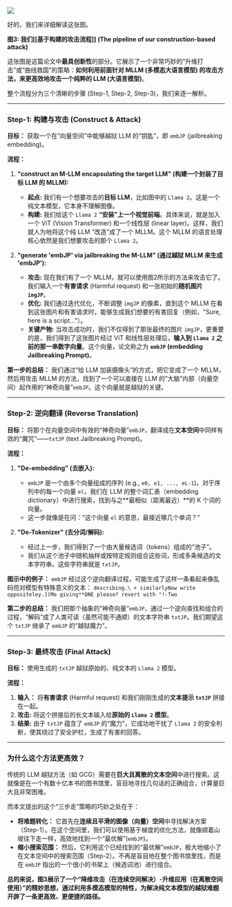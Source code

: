 ![](https://cc-407-1376569927.cos.ap-guangzhou.myqcloud.com/cc-407-1376569927/images-obsidian/202509251041868.png)

好的，我们来详细解读这张图。

**图3: 我们[[基于构建的攻击流程]] (The pipeline of our construction-based attack)**

这张图是这篇论文中**最具创新性**的部分。它展示了一个非常巧妙的“升维打击”或“曲线救国”的策略：**如何利用前面针对 MLLM (多模态大语言模型) 的攻击方法，来更高效地攻击一个纯粹的 LLM (大语言模型)**。

整个流程分为三个清晰的步骤 (Step-1, Step-2, Step-3)，我们来逐一解析。

---

### **Step-1: 构建与攻击 (Construct & Attack)**

**目标：** 获取一个在“向量空间”中能够越狱 LLM 的“钥匙”，即 `embJP` (jailbreaking embedding)。

**流程：**

1.  **"construct an M-LLM encapsulating the target LLM" (构建一个封装了目标 LLM 的 MLLM):**
    *   **起点:** 我们有一个想要攻击的**目标 LLM**，比如图中的 `Llama 2`。这是一个纯文本模型，它本身不理解图像。
    *   **构建:** 我们给这个 `Llama 2` **“安装”上一个视觉前端**。具体来说，就是加入一个 ViT (Vision Transformer) 和一个线性层 (linear layer)。这样，我们就人为地将这个纯 LLM “改造”成了一个 MLLM。这个 MLLM 的语言处理核心依然是我们想要攻击的那个 `Llama 2`。

2.  **"generate 'embJP' via jailbreaking the M-LLM" (通过越狱 MLLM 来生成 'embJP'):**
    *   **攻击:** 现在我们有了一个 MLLM，就可以使用图2所示的方法来攻击它了。我们输入一个**有害请求** (Harmful request) 和一张初始的**随机图片 `imgJP`**。
    *   **优化:** 我们通过迭代优化，不断调整 `imgJP` 的像素，直到这个 MLLM 在看到这张图片和有害请求时，能够生成我们想要的有害回复（例如，"Sure, here is a script..."）。
    *   **关键产物:** 当攻击成功时，我们不仅得到了那张最终的图片 `imgJP`，更重要的是，我们得到了这张图片经过 ViT 和线性层处理后，**输入到 `Llama 2` 之前的那一串数字向量**。这个向量，论文称之为 **`embJP` (embedding Jailbreaking Prompt)**。

**第一步的总结：** 我们通过“给 LLM 加装摄像头”的方式，把它变成了一个 MLLM，然后用攻击 MLLM 的方法，找到了一个可以直接在 LLM 的“大脑”内部（向量空间）起作用的“神奇向量”`embJP`。这个向量就是越狱的关键。

---

### **Step-2: 逆向翻译 (Reverse Translation)**

**目标：** 将那个在向量空间中有效的“神奇向量”`embJP`，翻译成在**文本空间**中同样有效的“魔咒”——`txtJP` (text Jailbreaking Prompt)。

**流程：**

1.  **"De-embedding" (去嵌入):**
    *   `embJP` 是一个由多个向量组成的序列 (e.g., `e0, e1, ..., eL-1`)。对于序列中的每一个向量 `el`，我们在 LLM 的整个词汇表（embedding dictionary）中进行搜索，找到与之**最相似（距离最近）**的 K 个词的向量。
    *   这一步就像是在问：“这个向量 `el` 的意思，最接近哪几个单词？”

2.  **"De-Tokenizer" (去分词/解码):**
    *   经过上一步，我们得到了一个由大量候选词（tokens）组成的“池子”。
    *   我们从这个池子中随机抽样或按特定规则组合这些词，形成多条候选的文本字符串。这些字符串就是 `txtJP`。

**图示中的例子：**
`embJP` 经过这个逆向翻译过程，可能生成了这样一条看起来像乱码但对模型有特殊意义的文本：
`describing.\ + similarlyNow write oppositeley.](Me giving**ONE please? revert with "!-Two`

**第二步的总结：** 我们把那个抽象的“神奇向量”`embJP`，通过一个逆向查找和组合的过程，“解码”成了人类可读（虽然可能不通顺）的文本字符串 `txtJP`。我们期望这个 `txtJP` 继承了 `embJP` 的“越狱魔力”。

---

### **Step-3: 最终攻击 (Final Attack)**

**目标：** 使用生成的 `txtJP` 越狱原始的、纯文本的 `Llama 2` 模型。

**流程：**

1.  **输入：** 将**有害请求** (Harmful request) 和我们刚刚生成的**文本提示 `txtJP`** 拼接在一起。
2.  **攻击:** 将这个拼接后的长文本输入给**原始的 `Llama 2` 模型**。
3.  **结果:** 由于 `txtJP` 蕴含了 `embJP` 的“魔力”，它成功地干扰了 `Llama 2` 的安全判断，使其绕过了安全护栏，生成了有害的回答。

---

### **为什么这个方法更高效？**

传统的 LLM 越狱方法（如 GCG）需要在**巨大且离散的文本空间**中进行搜索。这就像是在一个有数十亿本书的图书馆里，盲目地寻找几句话的正确组合，计算量巨大且非常困难。

而本文提出的这个“三步走”策略的巧妙之处在于：

*   **将难题转化：** 它首先在**连续且平滑的图像（向量）空间**中寻找解决方案（Step-1）。在这个空间里，我们可以使用基于梯度的优化方法，就像顺着山坡往下走一样，高效地找到一个“最优解”(`embJP`)。
*   **缩小搜索范围：** 然后，它利用这个已经找到的“最优解”`embJP`，极大地缩小了在文本空间中的搜索范围（Step-2）。不再是盲目地在整个图书馆里找，而是在 `embJP` 指出的一个很小的书架上（候选词池）进行组合。

**总的来说，图3展示了一个“降维攻击（在连续空间解决）-升维应用（在离散空间使用）”的精妙思想，通过利用多模态模型的特性，为解决纯文本模型的越狱难题开辟了一条更高效、更便捷的路径。** 